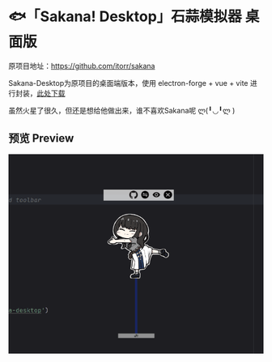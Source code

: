 # 🐟「Sakana! Desktop」石蒜模拟器 桌面版

原项目地址：https://github.com/itorr/sakana

Sakana-Desktop为原项目的桌面端版本，使用 electron-forge + vue + vite 进行封装，[此处下载](https://github.com/xionkq/sakana-desktop/releases)

虽然火星了很久，但还是想给他做出来，谁不喜欢Sakana呢 ლ(╹◡╹ლ )

## 预览 Preview

![preview](https://github.com/xionkq/sakana-desktop/blob/main/public/preview.gif)
